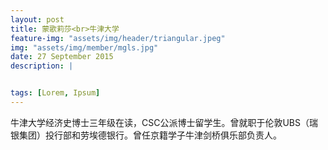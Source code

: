 ```yaml
---
layout: post
title: 蒙歌莉莎<br>牛津大学
feature-img: "assets/img/header/triangular.jpeg"
img: "assets/img/member/mgls.jpg"
date: 27 September 2015
description: |


tags: [Lorem, Ipsum]
---
```


牛津大学经济史博士三年级在读，CSC公派博士留学生。曾就职于伦敦UBS（瑞银集团）投行部和劳埃德银行。曾任京籍学子牛津剑桥俱乐部负责人。